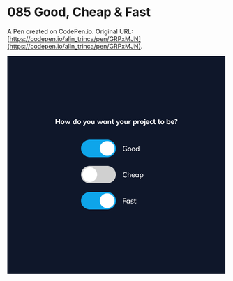 # 085 Good, Cheap & Fast

A Pen created on CodePen.io. Original URL: [https://codepen.io/alin_trinca/pen/GRPxMJN](https://codepen.io/alin_trinca/pen/GRPxMJN).

![Good, Cheap & Fast Screenshot](good-cheap-fast.png)
